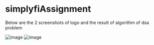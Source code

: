 # simplyfiAssignment

Below are the 2 screenshots of logo and the result of algorithm of dsa problem


![image](https://github.com/Ketan281/simplyfiAssignment/assets/91816844/f9387bde-61a4-4021-bb75-ff18d0987528)
![image](https://github.com/Ketan281/simplyfiAssignment/assets/91816844/017e98b1-6f74-4aca-9d8f-e0a4211e819e)
